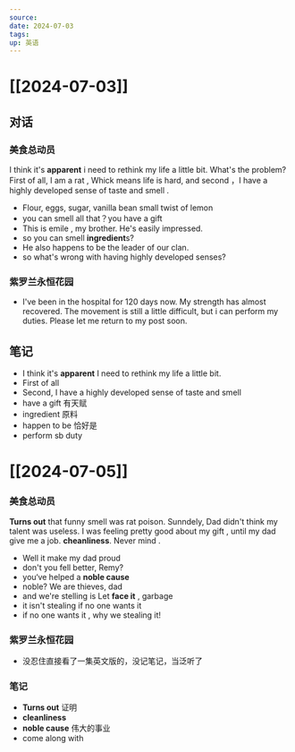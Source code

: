 ```yaml
---
source: 
date: 2024-07-03
tags: 
up: 英语
---
```

# [[2024-07-03]]

## 对话

### 美食总动员
I think it's **apparent** i need to rethink my life a little bit. What's the problem?
First of all, I am a rat , Whick means life is hard, and second ，I have a highly developed sense of taste and smell .
- Flour, eggs, sugar, vanilla bean small twist of lemon
- you can smell all that？you have a gift
- This is emile , my brother. He's easily impressed.
- so you can smell **ingredient**s?
- He also happens to be the leader of our clan.
- so what's wrong with having highly developed senses?
### 紫罗兰永恒花园
- I've been in the hospital for 120 days now. My strength has almost recovered.
The movement is still a little difficult, but i can perform my duties. Please let me return to my post soon.

## 笔记
- I think it's **apparent** I need to rethink my life a little bit.
- First of all 
- Second, I have a highly developed sense of taste and smell
- have a gift 有天赋
- ingredient 原料
- happen to be 恰好是
- perform sb duty

# [[2024-07-05]]

### 美食总动员
**Turns out** that funny smell was rat poison. Sunndely, Dad didn't think my talent was useless. I was feeling pretty good about my gift , until my dad give me a job.
**cheanliness**. Never mind .
- Well it make my dad proud
- don't you fell better, Remy?
- you‘ve helped a **noble cause**
- noble? We are thieves, dad
- and we're stelling is Let **face it** , garbage
- it isn't stealing if no one wants it
- if no one wants it , why we stealing it!
### 紫罗兰永恒花园
- 没忍住直接看了一集英文版的，没记笔记，当泛听了

### 笔记
- **Turns out** 证明
- **cleanliness**
- **noble cause** 伟大的事业
- come along with